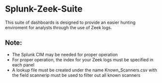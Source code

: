 # Splunk-Zeek-Suite
This suite of dashboards is designed to provide an easier hunting enviroment for analysts through the use of Zeek logs.

## Note:
- The Splunk CIM may be needed for proper operation
- For proper operation, the index for your Zeek logs must be specified in each panel
- A lookup file must be created under the name Known_Scanners.csv with the field scannerip must be used to filter out all known scanners
